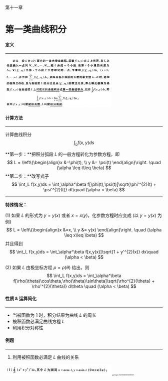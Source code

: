 第十一章

# 第一类曲线积分



#### 定义

---

<img src="../assets/images/image-20200506101806787.png" alt="image-20200506101806787" style="zoom:33%;" />



#### 计算方法

---

计算曲线积分
$$
\int_L f(x,y)ds
$$


**第一步：**把积分弧段 $L$ 的一般方程转化为参数方程，即
$$
L = \left\{\begin{align}x &=\phi(t), \\ y &= \psi(t) \end{align}\right. \quad (\alpha \leq t\leq \beta)
$$
**第二步：**改写式子
$$
\int_L f(x,y)ds = \int_\alpha^\beta f[\phi(t),\psi(t)]\sqrt{\phi'^{2}(t) + \psi'^{2}(t)} dt\quad (\alpha < \beta)
$$

---

**特殊情况：**

(1) 如果 $L$ 的形式为 $y=y(x)$ 或者 $x=x(y)$，化参数方程时应变成 (以 $y=y(x)$ 为例)
$$
L = \left\{\begin{align}x &=x, \\ y &= y(x) \end{align}\right. \quad (\alpha \leq x\leq \beta)
$$
并且得到
$$
\int_L f(x,y)ds = \int_\alpha^\beta f[x,y(x)]\sqrt{1 + y'^{2}(x)} dx\quad (\alpha < \beta)
$$


(2) 如果 $L$ 由极坐标方程 $\rho = \rho(\theta)$ 给出，则
$$
\int_L f(x,y)ds = \int_\alpha^\beta f[\rho(\theta)\cos\theta,\rho(\theta)\sin\theta]\sqrt{\rho^{2}(\theta) + \rho'^{2}(\theta)} d\theta \quad (\alpha < \beta)
$$


#### 性质 & 运算简化

---

- 当被函数为 1 时，积分结果为曲线 $L$ 的周长
- 被积函数必满足曲线方程 $L$
- 利用积分对称性



#### 例题

---

1. 利用被积函数必满足 $L$ 曲线的关系

<img src="../assets/images/image-20200506093222258.png" alt="image-20200506093222258" style="zoom: 33%;" />

<img src="D:\Lowrie\大学\NoteBook\笔记[LOCAL]\高数笔记本\src\images\image-20200506093348034.png" alt="image-20200506093348034" style="zoom:33%;" />

